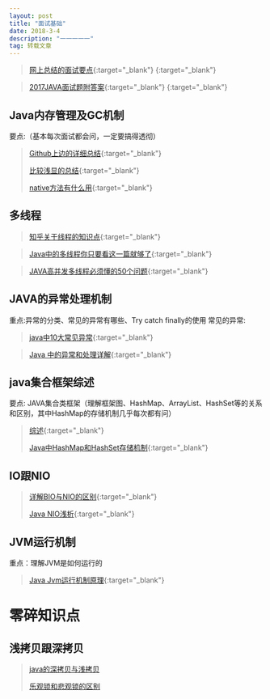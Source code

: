 ```yaml
---
layout: post
title: "面试基础"
date: 2018-3-4 
description: "一一一一一"
tag: 转载文章
---
```

>[网上总结的面试要点](http://blog.csdn.net/li2327234939/article/details/72473264){:target="_blank"} {:target="_blank"} 

>[2017JAVA面试题附答案](http://blog.csdn.net/u014042066/article/details/77584668){:target="_blank"} {:target="_blank"} 
## Java内存管理及GC机制
要点:（基本每次面试都会问，一定要搞得透彻）
> [Github上边的详细总结](https://github.com/CyC2018/Interview-Notebook/blob/master/notes/JVM.md){:target="_blank"} 
> 
> [比较浅显的总结](http://blog.csdn.net/suifeng3051/article/details/48292193){:target="_blank"} 
> 
> [native方法有什么用](https://zhidao.baidu.com/question/540208665.html){:target="_blank"} 

## 多线程
>[知乎关于线程的知识点](https://zhuanlan.zhihu.com/p/34214118){:target="_blank"} 

>[Java中的多线程你只要看这一篇就够了](http://www.importnew.com/21089.html){:target="_blank"}

>[JAVA高并发多线程必须懂的50个问题](http://blog.csdn.net/u011163372/article/details/73995897){:target="_blank"}
 
## JAVA的异常处理机制
重点:异常的分类、常见的异常有哪些、Try catch finally的使用
常见的异常:
>[java中10大常见异常](http://blog.csdn.net/jarvan_song/article/details/52584608){:target="_blank"} 

>[Java 中的异常和处理详解](http://www.importnew.com/26613.html){:target="_blank"} 


## java集合框架综述
要点: JAVA集合类框架（理解框架图、HashMap、ArrayList、HashSet等的关系和区别，其中HashMap的存储机制几乎每次都有问）
> [综述](https://www.cnblogs.com/xiaoxi/p/6089984.html){:target="_blank"} 
> 
> [Java中HashMap和HashSet存储机制](http://blog.csdn.net/managermeng/article/details/41116847){:target="_blank"} 

## IO跟NIO
> [详解BIO与NIO的区别](http://developer.51cto.com/art/201103/252367.htm){:target="_blank"} 
> 
> [Java NIO浅析](https://zhuanlan.zhihu.com/p/23488863){:target="_blank"} 

## JVM运行机制
重点：理解JVM是如何运行的
>[Java Jvm运行机制原理](http://blog.csdn.net/u011546655/article/details/52175550){:target="_blank"} 


# 零碎知识点
## 浅拷贝跟深拷贝
>[java的深拷贝与浅拷贝](http://blog.csdn.net/lcg910978041/article/details/51992614)
>
>[乐观锁和悲观锁的区别](http://blog.csdn.net/stuShan/article/details/51296098)

